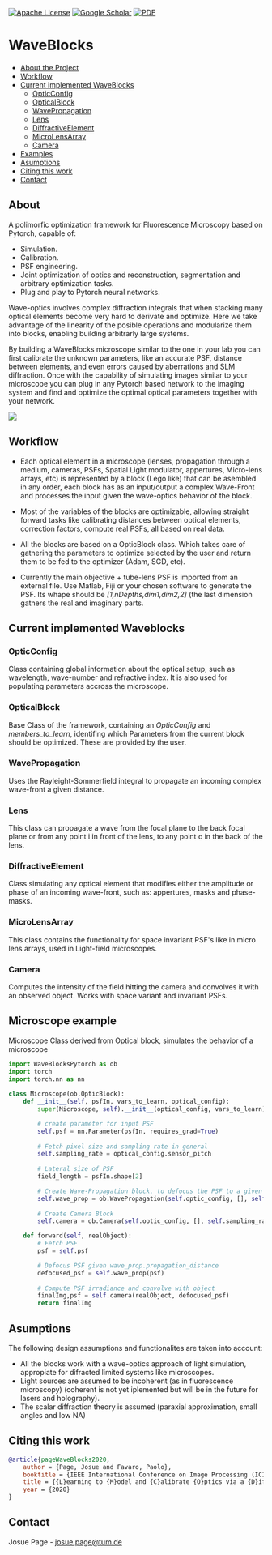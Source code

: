 [![Apache License][license-shield]][license-url]
[![Google Scholar][gs-shield]][gs-url]
[![PDF][arxiv-shield]][arxiv-url]

# WaveBlocks

* [About the Project](#about)
* [Workflow](#workflow)
* [Current implemented WaveBlocks](#current-implemented-waveblocks)
  * [OpticConfig](#opticconfig)
  * [OpticalBlock](#opticalblock)
  * [WavePropagation](#wavepropagation)
  * [Lens](#lens)
  * [DiffractiveElement](#diffractiveelement)
  * [MicroLensArray](#microlensarray)
  * [Camera](#camera)
* [Examples](#microscope-example)
* [Asumptions](#asumptions)
* [Citing this work](#citing-this-work)
* [Contact](#contact)

## About
A polimorfic optimization framework for Fluorescence Microscopy based on Pytorch, capable of:
* Simulation.
* Calibration.
* PSF engineering.
* Joint optimization of optics and reconstruction, segmentation and arbitrary optimization tasks.
* Plug and play to Pytorch neural networks.

Wave-optics involves complex diffraction integrals that when stacking many optical elements become very hard to derivate and optimize. Here we take advantage of the linearity of the posible operations and modularize them into blocks, enabling building arbitrarly large systems.

By building a WaveBlocks microscope similar to the one in your lab you can first calibrate the unknown parameters, like an accurate PSF, distance between elements, and even errors caused by aberrations and SLM diffraction. Once with the capability of simulating images similar to your microscope you can plug in any Pytorch based network to the imaging system and find and optimize the optimal optical parameters together with your network.

<img src="images/WBMicro_img.jpg">

## Workflow
* Each optical element in a microscope (lenses, propagation through a medium, cameras, PSFs, Spatial Light modulator, appertures, Micro-lens arrays, etc) is represented by a block (Lego like) that can be asembled in any order, each block has as an input/output a complex Wave-Front and processes the input given the wave-optics behavior of the block.

* Most of the variables of the blocks are optimizable, allowing straight forward tasks like calibrating distances between optical elements, correction factors, compute real PSFs, all based on real data. 

* All the blocks are based on a OpticBlock class. Which takes care of gathering the parameters to optimize selected by the user and return them to be fed to the optimizer (Adam, SGD, etc).

* Currently the main objective + tube-lens PSF is imported from an external file. Use Matlab, Fiji or your chosen software to generate the PSF. Its whape should be *[1,nDepths,dim1,dim2,2]* (the last dimension gathers the real and imaginary parts.

## Current implemented Waveblocks
### OpticConfig
Class containing global information about the optical setup, such as wavelength, wave-number and refractive index. It is also used for populating parameters accross the microscope.
    
### OpticalBlock
Base Class of the framework, containing an *OpticConfig* and *members_to_learn*, identifing which Parameters from the current block should be optimized. These are provided by the user.
### WavePropagation
Uses the Rayleight-Sommerfield integral to propagate an incoming complex wave-front a given distance.
### Lens
This class can propagate a wave from the focal plane to the back focal plane or from any point i in front of the lens, to any point o in the back of the lens.
### DiffractiveElement
Class simulating any optical element that modifies either the amplitude or phase of an incoming wave-front, such as: appertures, masks and phase-masks.
### MicroLensArray
This class contains the functionality for space invariant PSF's like in micro lens arrays, used in Light-field microscopes.
### Camera
Computes the intensity of the field hitting the camera and convolves it with an observed object. Works with space variant and invariant PSFs.

## Microscope example
Microscope Class derived from Optical block, simulates the behavior of a microscope
```python
import WaveBlocksPytorch as ob
import torch
import torch.nn as nn
    
class Microscope(ob.OpticBlock):
    def __init__(self, psfIn, vars_to_learn, optical_config):
        super(Microscope, self).__init__(optical_config, vars_to_learn)

        # create parameter for input PSF
        self.psf = nn.Parameter(psfIn, requires_grad=True)
        
        # Fetch pixel size and sampling rate in general
        self.sampling_rate = optical_config.sensor_pitch
        
        # Lateral size of PSF
        field_length = psfIn.shape[2]

        # Create Wave-Propagation block, to defocus the PSF to a given depth
        self.wave_prop = ob.WavePropagation(self.optic_config, [], self.sampling_rate, optical_config.minDefocus, field_length)
        
        # Create Camera Block
        self.camera = ob.Camera(self.optic_config, [], self.sampling_rate)

    def forward(self, realObject):
        # Fetch PSF
        psf = self.psf

        # Defocus PSF given wave_prop.propagation_distance
        defocused_psf = self.wave_prop(psf)
        
        # Compute PSF irradiance and convolve with object
        finalImg,psf = self.camera(realObject, defocused_psf)
        return finalImg
```

## Asumptions
The following design assumptions and functionalites are taken into account:
* All the blocks work with a wave-optics approach of light simulation, appropiate for difracted limited systems like microscopes.
* Light sources are assumed to be incoherent (as in fluorescence microscopy) (coherent is not yet iplemented but will be in the future for lasers and holography).
* The scalar diffraction theory is assumed (paraxial approximation, small angles and low NA)

## Citing this work
```bibtex
@article{pageWaveBlocks2020,
    author = {Page, Josue and Favaro, Paolo},
    booktitle = {IEEE International Conference on Image Processing (ICIP)},
    title = {{L}earning to {M}odel and {C}alibrate {O}ptics via a {D}ifferentiable {W}ave {O}ptics {S}imulator},
    year = {2020}
}
```
## Contact
Josue Page - josue.page@tum.de

[forks-shield]: https://img.shields.io/github/forks/othneildrew/Best-README-Template.svg?style=flat-square
[forks-url]: https://github.com/pvjosue/WaveBlocks/network/members
[stars-shield]: https://img.shields.io/github/stars/othneildrew/Best-README-Template.svg?style=flat-square
[stars-url]: https://github.com/pvjosue/WaveBlocks/stargazers
[issues-shield]: https://img.shields.io/github/issues/othneildrew/Best-README-Template.svg?style=flat-square
[issues-url]: https://github.com/pvjosue/WaveBlocks/issues
[license-shield]: https://img.shields.io/github/license/othneildrew/Best-README-Template.svg?style=flat-square
[license-url]: https://github.com/pvjosue/WaveBlocks/blob/master/LICENSE
[gs-shield]: https://img.shields.io/badge/-GoogleScholar-black.svg?style=flat-square&logo=google-scholar&colorB=555
[gs-url]: https://scholar.google.com/citations?user=5WfCRjQAAAAJ&hl=en
[product-screenshot]: images/screenshot.png
[arxiv-shield]: https://img.shields.io/badge/-PDF-black.svg?style=flat-square&logo=arXiv&colorB=555
[arxiv-url]: https://arxiv.org/abs/2005.08562
